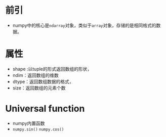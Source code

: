# 前引

- numpy中的核心是`ndarray`对象，类似于`array`对象，存储的是相同格式的数据。

# 属性

- shape :以tuple的形式返回数组的形状，
- ndim：返回数组的维数
- dtype：返回数组数据的格式，
- size：返回数组的元素个数

# Universal function

- numpy内置函数
- `numpy.sin()`  `numpy.cos()`